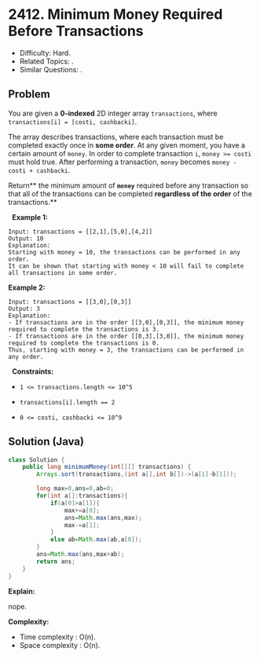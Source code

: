 # 2412. Minimum Money Required Before Transactions

- Difficulty: Hard.
- Related Topics: .
- Similar Questions: .

## Problem

You are given a **0-indexed** 2D integer array ```transactions```, where ```transactions[i] = [costi, cashbacki]```.

The array describes transactions, where each transaction must be completed exactly once in **some order**. At any given moment, you have a certain amount of ```money```. In order to complete transaction ```i```, ```money >= costi``` must hold true. After performing a transaction, ```money``` becomes ```money - costi + cashbacki```.

Return** the minimum amount of **```money```** required before any transaction so that all of the transactions can be completed **regardless of the order** of the transactions.**

 
**Example 1:**

```
Input: transactions = [[2,1],[5,0],[4,2]]
Output: 10
Explanation:
Starting with money = 10, the transactions can be performed in any order.
It can be shown that starting with money < 10 will fail to complete all transactions in some order.
```

**Example 2:**

```
Input: transactions = [[3,0],[0,3]]
Output: 3
Explanation:
- If transactions are in the order [[3,0],[0,3]], the minimum money required to complete the transactions is 3.
- If transactions are in the order [[0,3],[3,0]], the minimum money required to complete the transactions is 0.
Thus, starting with money = 3, the transactions can be performed in any order.
```

 
**Constraints:**


	
- ```1 <= transactions.length <= 10^5```
	
- ```transactions[i].length == 2```
	
- ```0 <= costi, cashbacki <= 10^9```



## Solution (Java)

```java
class Solution {
    public long minimumMoney(int[][] transactions) {
        Arrays.sort(transactions,(int a[],int b[])->(a[1]-b[1]));

        long max=0,ans=0,ab=0;
        for(int a[]:transactions){
            if(a[0]>a[1]){
                max+=a[0];
                ans=Math.max(ans,max);
                max-=a[1];
            }
            else ab=Math.max(ab,a[0]);
        }
        ans=Math.max(ans,max+ab);
        return ans;
    }
}
```

**Explain:**

nope.

**Complexity:**

* Time complexity : O(n).
* Space complexity : O(n).
